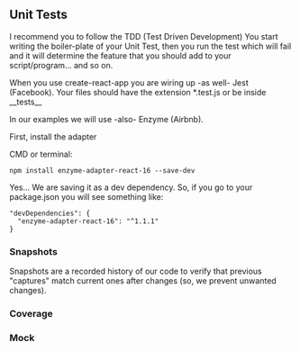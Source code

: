 ## Unit Tests

I recommend you to follow the TDD (Test Driven Development)
You start writing the boiler-plate of your Unit Test, then you run the test which will fail and it will determine the feature that you should add to your script/program... and so on.

When you use create-react-app you are wiring up -as well- Jest (Facebook).
Your files should have the extension \*.test.js or be inside \_\_tests\_\_

In our examples we will use -also- Enzyme (Airbnb).

First, install the adapter

CMD or terminal:

```
npm install enzyme-adapter-react-16 --save-dev  
```

Yes... We are saving it as a dev dependency. So, if you go to your package.json you will see something like:

```
"devDependencies": {
  "enzyme-adapter-react-16": "^1.1.1"
}
```

### Snapshots

Snapshots are a recorded history of our code to verify that previous "captures" match current ones after changes (so, we prevent unwanted changes).

### Coverage

### Mock
